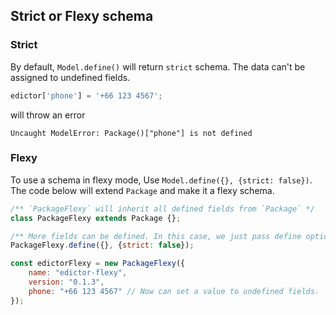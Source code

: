 <div class="flex flex-center width-100">
<h2>Strict or Flexy schema</h2>
</div>

### Strict
By default, `Model.define()` will return `strict` schema. The data
can't be assigned to undefined fields.

```js
edictor['phone'] = '+66 123 4567';
```
will throw an error
```shell
Uncaught ModelError: Package()["phone"] is not defined
```

### Flexy
To use a schema in flexy mode, Use `Model.define({}, {strict: false})`.
The code below will extend `Package` and make it a flexy schema.

```js
/** `PackageFlexy` will inherit all defined fields from `Package` */
class PackageFlexy extends Package {};

/** More fields can be defined. In this case, we just pass define option */
PackageFlexy.define({}, {strict: false});

const edictorFlexy = new PackageFlexy({
    name: "edictor-flexy",
    version: "0.1.3",
    phone: "+66 123 4567" // Now can set a value to undefined fields.
});
```